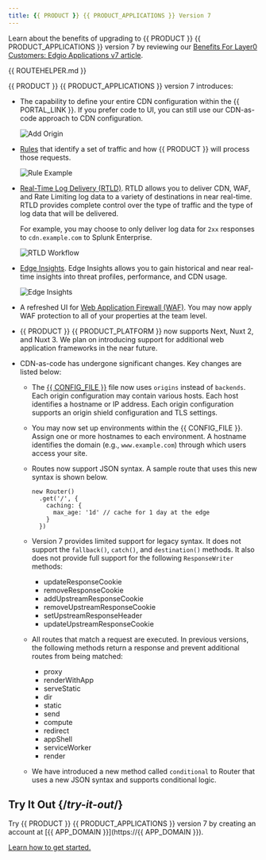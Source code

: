 ```yaml
---
title: {{ PRODUCT }} {{ PRODUCT_APPLICATIONS }} Version 7
---
```


Learn about the benefits of upgrading to {{ PRODUCT }} {{ PRODUCT_APPLICATIONS }} version 7 by reviewing our [Benefits For Layer0 Customers: Edgio Applications v7 article](https://edg.io/resources/blog/benefits-for-layer0-customers-edgio-applications-v7/).

{{ ROUTEHELPER.md }}

{{ PRODUCT }} {{ PRODUCT_APPLICATIONS }} version 7 introduces:

-   The capability to define your entire CDN configuration within the {{ PORTAL_LINK }}. If you prefer code to UI, you can still use our CDN-as-code approach to CDN configuration. 

    ![Add Origin](/images/v7/basics/origins-add-origin.png)

-   [Rules](/guides/performance/rules) that identify a set of traffic and how {{ PRODUCT }} will process those requests. 

    ![Rule Example](/images/v7/performance/rule-condition-feature-example.png)

-   [Real-Time Log Delivery (RTLD)](/guides/logs/rtld). RTLD allows you to deliver CDN, WAF, and Rate Limiting log data to a variety of destinations in near real-time. RTLD provides complete control over the type of traffic and the type of log data that will be delivered. 

    For example, you may choose to only deliver log data for `2xx` responses to `cdn.example.com` to Splunk Enterprise.

    ![RTLD Workflow](/images/v7/logs/rtld-workflow.png)

-   [Edge Insights](/guides/performance/observability/edge_insights). Edge Insights allows you to gain historical and near real-time insights into threat profiles, performance, and CDN usage.

    ![Edge Insights](/images/v7/performance/edge-insights-example.png)

-   A refreshed UI for [Web Application Firewall (WAF)](/guides/security/waf). You may now apply WAF protection to all of your properties at the team level.
-   {{ PRODUCT }} {{ PRODUCT_PLATFORM }} now supports Next, Nuxt 2, and Nuxt 3. We plan on introducing support for additional web application frameworks in the near future. <a id="cdn-as-code" />
-   CDN-as-code has undergone significant changes. Key changes are listed below:
    -   The [{{ CONFIG_FILE }}](/guides/performance/cdn_as_code/edgio_config) file now uses `origins` instead of `backends`. Each origin configuration may contain various hosts. Each host identifies a hostname or IP address. Each origin configuration supports an origin shield configuration and TLS settings.
    -   You may now set up environments within the {{ CONFIG_FILE }}. Assign one or more hostnames to each environment. A hostname identifies the domain (e.g., `www.example.com`) through which users access your site.
    -   Routes now support JSON syntax. A sample route that uses this new syntax is shown below.

        ```
        new Router()
          .get('/', {
            caching: {
              max_age: '1d' // cache for 1 day at the edge
            }
          })
        ```
    -   Version 7 provides limited support for legacy syntax. It does not support the `fallback()`, `catch()`, and `destination()` methods. It also does not provide full support for the following `ResponseWriter` methods: 
        -   updateResponseCookie
        -   removeResponseCookie
        -   addUpstreamResponseCookie
        -   removeUpstreamResponseCookie
        -   setUpstreamResponseHeader
        -   updateUpstreamResponseCookie
    -   All routes that match a request are executed. In previous versions, the following methods return a response and prevent additional routes from being matched:
        -   proxy
        -   renderWithApp
        -   serveStatic
        -   dir
        -   static
        -   send
        -   compute
        -   redirect
        -   appShell
        -   serviceWorker
        -   render
    
    -   We have introduced a new method called `conditional` to Router that uses a new JSON syntax and supports conditional logic.

## Try It Out  {/*try-it-out*/}

Try {{ PRODUCT }} {{ PRODUCT_APPLICATIONS }} version 7 by creating an account at [{{ APP_DOMAIN }}](https://{{ APP_DOMAIN }}). 

[Learn how to get started.](/guides/getting_started)
